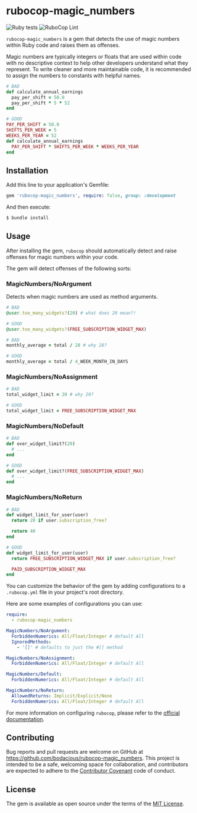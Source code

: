# rubocop-magic_numbers

![Ruby tests](https://github.com/bodacious/rubocop-magic_numbers/actions/workflows/ruby.yml/badge.svg)
![RuboCop Lint](https://github.com/bodacious/rubocop-magic_numbers/actions/workflows/rubocop.yml/badge.svg)


`rubocop-magic_numbers` is a gem that detects the use of magic numbers within Ruby code and raises them as offenses.

Magic numbers are typically integers or floats that are used within code with no descriptive context to help other developers understand what they represent. To write cleaner and more maintainable code, it is recommended to assign the numbers to constants with helpful names.

``` ruby
# BAD
def calculate_annual_earnings
  pay_per_shift = 50.0
  pay_per_shift * 5 * 52
end

# GOOD
PAY_PER_SHIFT = 50.0
SHIFTS_PER_WEEK = 5
WEEKS_PER_YEAR = 52
def calculate_annual_earnings
  PAY_PER_SHIFT * SHIFTS_PER_WEEK * WEEKS_PER_YEAR
end
```

## Installation

Add this line to your application's Gemfile:

```ruby
gem 'rubocop-magic_numbers', require: false, group: :development
```

And then execute:

```bash
$ bundle install
```

## Usage

After installing the gem, `rubocop` should automatically detect and raise offenses for magic numbers within your code.

The gem will detect offenses of the following sorts:

### MagicNumbers/NoArgument

Detects when magic numbers are used as method arguments.

``` ruby
# BAD
@user.too_many_widgets?(20) # what does 20 mean?!

# GOOD
@user.too_many_widgets?(FREE_SUBSCRIPTION_WIDGET_MAX)

# BAD
monthly_average = total / 28 # why 28?

# GOOD
monthly_average = total / 4_WEEK_MONTH_IN_DAYS
```

### MagicNumbers/NoAssignment

``` ruby
# BAD
total_widget_limit = 20 # why 20?

# GOOD
total_widget_limit = FREE_SUBSCRIPTION_WIDGET_MAX
```

### MagicNumbers/NoDefault


``` ruby
# BAD
def over_widget_limit?(20)
  # ...
end

# GOOD
def over_widget_limit?(FREE_SUBSCRIPTION_WIDGET_MAX)
  # ...
end
```


### MagicNumbers/NoReturn


``` ruby
# BAD
def widget_limit_for_user(user)
  return 20 if user.subscription_free?

  return 40
end

# GOOD
def widget_limit_for_user(user)
  return FREE_SUBSCRIPTION_WIDGET_MAX if user.subscription_free?

  PAID_SUBSCRIPTION_WIDGET_MAX
end
```

You can customize the behavior of the gem by adding configurations to a `.rubocop.yml` file in your project's root directory.

Here are some examples of configurations you can use:

```yaml
require:
  - rubocop-magic_numbers

MagicNumbers/NoArgument:
  ForbiddenNumerics: All/Float/Integer # default All
  IgnoredMethods:
    - '[]' # defaults to just the #[] method

MagicNumbers/NoAssignment:
  ForbiddenNumerics: All/Float/Integer # default All

MagicNumbers/Default:
  ForbiddenNumerics: All/Float/Integer # default All

MagicNumbers/NoReturn:
  AllowedReturns: Implicit/Explicit/None
  ForbiddenNumerics: All/Float/Integer # default All
```

For more information on configuring `rubocop`, please refer to the [official documentation](https://docs.rubocop.org/rubocop/configuration.html).

## Contributing

Bug reports and pull requests are welcome on GitHub at https://github.com/bodacious/rubocop-magic_numbers. This project is intended to be a safe, welcoming space for collaboration, and contributors are expected to adhere to the [Contributor Covenant](https://www.contributor-covenant.org/) code of conduct.

## License

The gem is available as open source under the terms of the [MIT License](https://opensource.org/licenses/MIT).